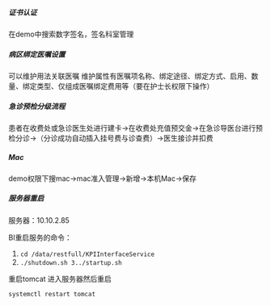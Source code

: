 ##### 证书认证

在demo中搜索数字签名，签名科室管理

##### 病区绑定医嘱设置

可以维护用法关联医嘱 维护属性有医嘱项名称、绑定途径、绑定方式、启用、数量、绑定类型、仅组成医嘱绑定费用等（要在护士长权限下操作）

##### 急诊预检分级流程

患者在收费处或急诊医生处进行建卡->在收费处充值预交金->在急诊导医台进行预检分诊->（分诊成功自动插入挂号费与诊查费）->医生接诊并扣费

##### Mac

demo权限下搜mac->mac准入管理->新增->本机Mac->保存

##### 服务器重启

服务器：10.10.2.85

BI重启服务的命令：

1. `cd /data/restfull/KPIInterfaceService`
2. `./shutdown.sh 3../startup.sh`

重启tomcat 进入服务器然后重启

`systemctl restart tomcat`